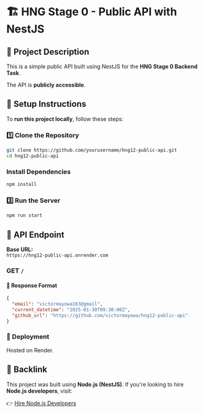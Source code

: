 # 🏗️ HNG Stage 0 - Public API with NestJS

## 📌 Project Description
This is a simple public API built using NestJS for the **HNG Stage 0 Backend Task**.  

The API is **publicly accessible**.
## 🚀 Setup Instructions  

To **run this project locally**, follow these steps:

### **1️⃣ Clone the Repository**
```sh
git clone https://github.com/yourusername/hng12-public-api.git
cd hng12-public-api
```
### **Install Dependencies**
```sh
npm install
```
### **3️⃣ Run the Server**
```sh
npm run start
```
## 📌 API Endpoint

**Base URL:**  
`https://hng12-public-api.onrender.com`

### GET `/`

#### 🔹 Response Format

```json
{
  "email": "victormayowa163@gmail",
  "current_datetime": "2025-01-30T09:30:00Z",
  "github_url": "https://github.com/victormayowa/hng12-public-api"
}
```
### **🚀 Deployment**
Hosted on Render.

## 🔗 Backlink  

This project was built using **Node.js (NestJS)**. If you're looking to hire **Node.js developers**, visit:  

👉 [Hire Node.js Developers](https://hng.tech/hire/nodejs-developers)